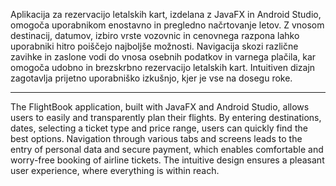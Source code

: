 Aplikacija za rezervacijo letalskih kart, izdelana z JavaFX in Android Studio, omogoča uporabnikom enostavno in pregledno načrtovanje letov. Z vnosom destinacij, datumov, izbiro vrste vozovnic in cenovnega razpona lahko uporabniki hitro poiščejo najboljše možnosti. Navigacija skozi različne zavihke in zaslone vodi do vnosa osebnih podatkov in varnega plačila, kar omogoča udobno in brezskrbno rezervacijo letalskih kart. Intuitiven dizajn zagotavlja prijetno uporabniško izkušnjo, kjer je vse na dosegu roke. 

----------------------------------------------------------------------------------------------------------------------------------------------------------------------------------------------

The FlightBook application, built with JavaFX and Android Studio, allows users to easily and transparently plan their flights. By entering destinations, dates, selecting a ticket type and price range, users can quickly find the best options. Navigation through various tabs and screens leads to the entry of personal data and secure payment, which enables comfortable and worry-free booking of airline tickets. The intuitive design ensures a pleasant user experience, where everything is within reach.
